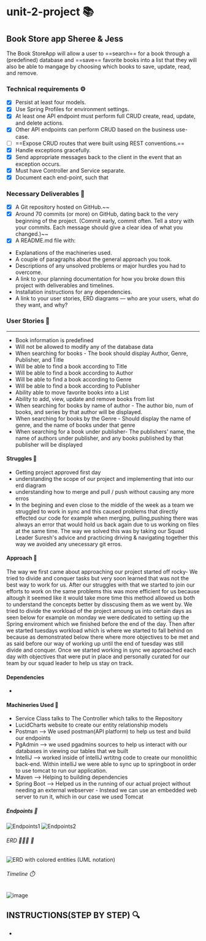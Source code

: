 # unit-2-project 📚
## Book Store app Sheree &amp; Jess

The Book StoreApp will allow a user to ==search== for a book through a (predefined) database and ==save== favorite books into a list that they will also be able to mangage by choosing which books to save, update, read, and remove.

### Technical requirements ⚙️
- [x] Persist at least four models.
- [x] Use Spring Profiles for environment settings.
- [x] At least one API endpoint must perform full CRUD create, read, update, and delete actions.
- [x] Other API endpoints can perform CRUD based on the business use-case.
- [ ] ==Expose CRUD routes that were built using REST conventions.==
- [x] Handle exceptions gracefully.
- [x] Send appropriate messages back to the client in the event that an exception occurs.
- [x] Must have Controller and Service separate.
- [x] Document each end-point, such that

### Necessary Deliverables 🏁
- [x] A Git repository hosted on GitHub.~~
- [x] Around 70 commits (or more) on GitHub, dating back to the very beginning of the project. (Commit early, commit often. Tell a story with your commits. Each message should         give a clear idea of what you changed.)~~
- [x] A README.md file with:
* Explanations of the machineries used.
* A couple of paragraphs about the general approach you took.
* Descriptions of any unsolved problems or major hurdles you had to overcome.
* A link to your planning documentation for how you broke down this project with deliverables and timelines.
* Installation instructions for any dependencies.
* A link to your user stories, ERD diagrams — who are your users, what do they want, and why?

### User Stories 🦄
***
* Book information is predefined
* Will not be allowed to modify any of the database data 
* When searching for books - The book should display Author, Genre, Publisher, and Title
* Will be able to find a book according to Title
* Will be able to find a book according to Author
* Will be able to find a book according to Genre
* Will be able to find a book according to Publisher
* Ability able to move favorite books into a List
* Ability to add, view, update and remove books from list
* When searching for books by name of author - The author bio, num of books, and series by that author will be displayed.
* When searching for books by the Genre - Should display the name of genre, and the name of books under that genre
* When searching for a book under publisher- The publishers' name, the name of authors under publisher, and any books published by that publisher will be displayed

#### Struggles 🤕
* Getting project approved first day 
* understanding the scope of our project and implementing that into our erd diagram
* understanding how to merge and pull / push without causing any more erros
* In the begining and even close to the middle of the week as a team we struggled to work in sync and this caused problems that directly effected our code for example when merging, pulling,pushing there was always an error that would hold us back again due to us working on files at the same time. The way we solved this was by taking our Squad Leader Suresh's advice and practicing driving & navigating together this way we avoided any unecessary git erros.


#### Approach 🚂
The way we first came about approaching our project started off rocky- We tried to divide and conquer tasks but very soon learned that was not the best way to work for us. After our struggles with that we started to join our efforts to work on the same problems this was more efficient for us because altough it seemed like it would take more time this method allowed us both to understand the concepts better by disscusing them as we went by. We tried to divide the workload of the project amoung us into certain days as seen below for example on monday we were dedicated to setting up the Spring enviroment which we finished before the end of the day. Then after we started tuesdays workload which is where we started to fall behind on because as demonstrated below there where more objectives to be met and as said before our way of working up until the end of tuesday was still divide and conquer. Once we started working in sync we approached each day with objectives that were put in place and personally curated for our team by our squad leader to help us stay on track.

#### Dependencies
*
 
#### Machineries Used 🧰
* Service Class talks to The Controller which talks to the Repository
* LucidCharts website to create our entity relationship models
* Postman --> We used postman(API platform) to help us test and build our endpoints
* PgAdmin --> we used pgadmins sources to help us interact with our databases in viewing our tables that we built
* IntelliJ --> worked inside of intelliJ wrtitng code to create our monolithic back-end. Within intelliJ we were able to sync up to springboot in order to use tomcat to run our application.
* Maven --> Helping to building dependencies
* Spring Boot --> Helped us in the running of our actual project without needing an external webserver - Instead we can use an embedded web server to run it, which in our case we used Tomcat
##### Endpoints 📌
![Endpoints1](https://user-images.githubusercontent.com/87440131/148090619-c19d091c-79a9-4c27-8eef-c25fe6782682.jpg)
![Endpoints2](https://user-images.githubusercontent.com/87440131/148090637-71497e99-cb71-4c75-abf2-b88fdafa584a.jpg)
###### ERD 🧑‍🤝‍🧑 👭
![ERD with colored entities (UML notation)](https://user-images.githubusercontent.com/87440131/148090715-d84a159d-05e6-468b-86b6-367f8777aa73.png)
###### Timeline ⏱️
![image](https://user-images.githubusercontent.com/87440131/148092580-acfd1470-5c46-49fa-a921-5a157a2b653d.png)

## INSTRUCTIONS(STEP BY STEP) 🔍 
*
